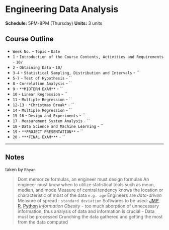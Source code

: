 # Engineering Data Analysis

**Schedule:** 5PM-8PM (Thursday)
**Units:** 3 units

## Course Outline
- `Week No.` - `Topic` - `Date`
- `1` - `Introduction of the Course Contents, Activities and Requirements` - `10/`
- `2` - `Obtaining Data` - `10/`
- `3-4` - `Statistical Sampling, Distribution and Intervals` - ``
- `5-7` - `Test of Hypothesis` - ``
- `8` - `Correlation Analysis` - ``
- `9` - `**MIDTERM EXAM**` - ``
- `10` - `Linear Regression` - ``
- `11` - `Multiple Regression` - ``
- `12-13` - `*Christmas Break*` - ``
- `14` - `Multiple Regression` - ``
- `15-16` - `Design and Experiments` - ``
- `17` - `Measurement System Analysis` - ``
- `18` - `Data Science and Machine Learning` - ``
- `19` - `**PROJECT PRESENTATION**` - ``
- `20` - `***FINAL EXAM***` - ``

- - - - - - - - - - - - - - - - - - -

## Notes
taken by `Rhyan`

> Dont memorize formulas, an engineer must design formulas
> An engineer must know when to utilize statistical tools such as mean, median, and mode
> Measure of central tendency knows the location or characteristic of most of the data `e.g. age`
> Engineers are *data-driven*
> Measure of spread : `standard deviation`
> Softwares to be used: [JMP](link), [R](link), [Python](link)
> *Information Obesity* -  too much aborption of unnecessary information, thus analysis of data and information is crucial
>                       - Data must be processed
> Crunching the data gathered and getting the most from the data computed
